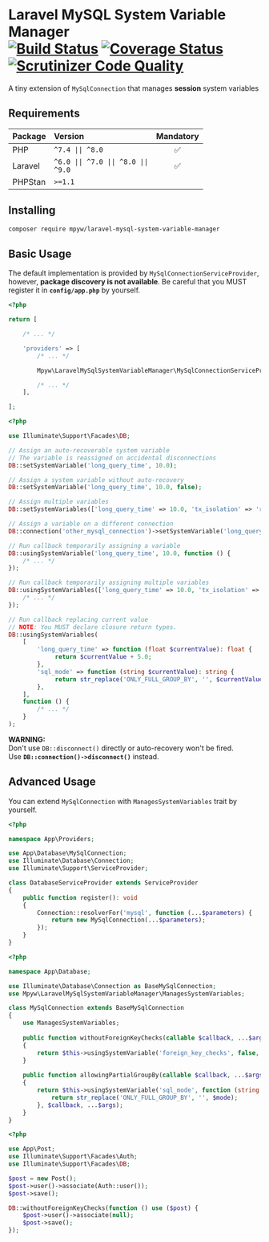 # Laravel MySQL System Variable Manager<br>[![Build Status](https://github.com/mpyw/laravel-mysql-system-variable-manager/actions/workflows/ci.yml/badge.svg?branch=master)](https://github.com/mpyw/laravel-mysql-system-variable-manager/actions) [![Coverage Status](https://coveralls.io/repos/github/mpyw/laravel-mysql-system-variable-manager/badge.svg?branch=migrate-ci)](https://coveralls.io/github/mpyw/laravel-mysql-system-variable-manager?branch=migrate-ci) [![Scrutinizer Code Quality](https://scrutinizer-ci.com/g/mpyw/laravel-mysql-system-variable-manager/badges/quality-score.png?b=master)](https://scrutinizer-ci.com/g/mpyw/laravel-mysql-system-variable-manager/?branch=master)

A tiny extension of `MySqlConnection` that manages **session** system variables

## Requirements

| Package | Version | Mandatory |
|:---|:---|:---:|
| PHP | <code>^7.4 &#124;&#124; ^8.0</code> | ✅ |
| Laravel | <code>^6.0 &#124;&#124; ^7.0 &#124;&#124; ^8.0 &#124;&#124; ^9.0</code> | ✅ |
| PHPStan | <code>&gt;=1.1</code> | |

## Installing

```bash
composer require mpyw/laravel-mysql-system-variable-manager
```

## Basic Usage

The default implementation is provided by `MySqlConnectionServiceProvider`, however, **package discovery is not available**.
Be careful that you MUST register it in **`config/app.php`** by yourself.

```php
<?php

return [

    /* ... */

    'providers' => [
        /* ... */

        Mpyw\LaravelMySqlSystemVariableManager\MySqlConnectionServiceProvider::class,

        /* ... */
    ],

];
```

```php
<?php

use Illuminate\Support\Facades\DB;

// Assign an auto-recoverable system variable
// The variable is reassigned on accidental disconnections
DB::setSystemVariable('long_query_time', 10.0);

// Assign a system variable without auto-recovery
DB::setSystemVariable('long_query_time', 10.0, false);

// Assign multiple variables
DB::setSystemVariables(['long_query_time' => 10.0, 'tx_isolation' => 'read-committed']);

// Assign a variable on a different connection
DB::connection('other_mysql_connection')->setSystemVariable('long_query_time', 10.0);

// Run callback temporarily assigning a variable
DB::usingSystemVariable('long_query_time', 10.0, function () {
    /* ... */
});

// Run callback temporarily assigning multiple variables
DB::usingSystemVariables(['long_query_time' => 10.0, 'tx_isolation' => 'read-committed'], function () {
    /* ... */
});

// Run callback replacing current value
// NOTE: You MUST declare closure return types.
DB::usingSystemVariables(
    [
        'long_query_time' => function (float $currentValue): float {
             return $currentValue + 5.0;
        },
        'sql_mode' => function (string $currentValue): string {
             return str_replace('ONLY_FULL_GROUP_BY', '', $currentValue);
        },
    ],
    function () {
        /* ... */
    }
);
```

**WARNING:**  
Don't use `DB::disconnect()` directly or auto-recovery won't be fired.  
Use **`DB::connection()->disconnect()`** instead.

## Advanced Usage

You can extend `MySqlConnection` with `ManagesSystemVariables` trait by yourself.

```php
<?php

namespace App\Providers;

use App\Database\MySqlConnection;
use Illuminate\Database\Connection;
use Illuminate\Support\ServiceProvider;

class DatabaseServiceProvider extends ServiceProvider
{
    public function register(): void
    {
        Connection::resolverFor('mysql', function (...$parameters) {
            return new MySqlConnection(...$parameters);
        });
    }
}
```

```php
<?php

namespace App\Database;

use Illuminate\Database\Connection as BaseMySqlConnection;
use Mpyw\LaravelMySqlSystemVariableManager\ManagesSystemVariables;

class MySqlConnection extends BaseMySqlConnection
{
    use ManagesSystemVariables;
    
    public function withoutForeignKeyChecks(callable $callback, ...$args)
    {
        return $this->usingSystemVariable('foreign_key_checks', false, $callback, ...$args);
    }
    
    public function allowingPartialGroupBy(callable $callback, ...$args)
    {
        return $this->usingSystemVariable('sql_mode', function (string $mode): string {
            return str_replace('ONLY_FULL_GROUP_BY', '', $mode);
        }, $callback, ...$args);
    }
}
```

```php
<?php

use App\Post;
use Illuminate\Support\Facades\Auth;
use Illuminate\Support\Facades\DB;

$post = new Post();
$post->user()->associate(Auth::user());
$post->save();

DB::withoutForeignKeyChecks(function () use ($post) {
    $post->user()->associate(null);
    $post->save();
});
```
